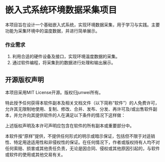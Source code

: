 # 嵌入式系统环境数据采集项目
本项目旨在设计一个基础嵌入式系统，实现环境数据采集，用于学习与实践。主要功能为采集环境中的温度数据，并进行简单展示。

### 作业需求
1. 利用合适的硬件设备及接口，实现环境温度数据的采集。
2. 通过软件编程，将采集到的数据进行处理和输出展示。

## 开源版权声明
本项目采用MIT License开源。版权归junwei所有。

特此授予任何获得本软件副本及相关文档文件（以下简称“软件”）的人免费许可，允许其无限制地使用、复制、修改、合并、发布、分发、再许可及/或出售软件副本，并允许向其提供软件的人在满足以下条件的情况下这样做：

上述版权声明及本许可声明应包含在软件的所有副本或重要部分中。

本软件按“原样”提供，不提供任何形式的明示或暗示保证，包括但不限于对适销性、特定用途适用性和非侵权性的保证。在任何情况下，作者或版权持有人均不对任何索赔、损害或其他责任负责，无论是因合同、侵权或其他原因引起的，与软件或软件的使用或其他交易有关。